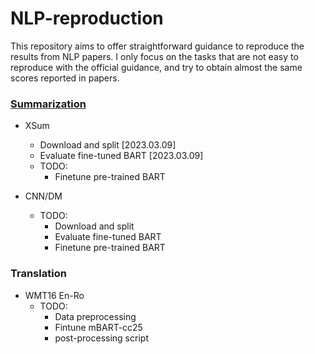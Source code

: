 # NLP-reproduction
This repository aims to offer straightforward guidance to reproduce the results from 
NLP papers. I only focus on the tasks that are not easy to reproduce with the official 
guidance, and try to obtain almost the same scores reported in papers. 

### [Summarization](summarization/README.md)
* XSum
  * Download and split [2023.03.09]
  * Evaluate fine-tuned BART [2023.03.09]
  * TODO: 
    * Finetune pre-trained BART

* CNN/DM
  * TODO:
    * Download and split 
    * Evaluate fine-tuned BART 
    * Finetune pre-trained BART


### Translation
* WMT16 En-Ro  
  * TODO:
    * Data preprocessing
    * Fintune mBART-cc25 
    * post-processing script